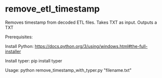 # remove_etl_timestamp
 Removes timestamp from decoded ETL files. Takes TXT as input. Outputs a TXT

Prerequisites:

Install Python: https://docs.python.org/3/using/windows.html#the-full-installer

Install typer: pip install typer

Usage: python remove_timestamp_with_typer.py "filename.txt"
